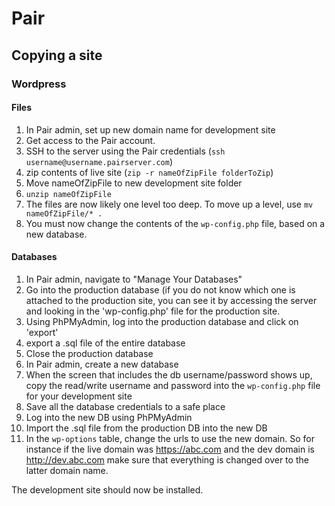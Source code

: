 # Pair 

## Copying a site
### Wordpress 

#### Files 

1. In Pair admin, set up new domain name for development site
2. Get access to the Pair account.
3. SSH to the server using the Pair credentials (`ssh username@username.pairserver.com`)
4. zip contents of live site (`zip -r nameOfZipFile folderToZip`)
5. Move nameOfZipFile to new development site folder
6. `unzip nameOfZipFile`
7. The files are now likely one level too deep. To move up a level, use `mv nameOfZipFile/* .`
8. You must now change the contents of the `wp-config.php` file, based on a new database.

#### Databases
1. In Pair admin, navigate to "Manage Your Databases"
2. Go into the production database (if you do not know which one is attached to the production site, you can see it by accessing the server and looking in the 'wp-config.php' file for the production site.
3. Using PhPMyAdmin, log into the production database and click on 'export'
4. export a .sql file of the entire database
5. Close the production database
6. In Pair admin, create a new database
7. When the screen that includes the db username/password shows up, copy the read/write username and password into the `wp-config.php` file for your development site
8. Save all the database credentials to a safe place
9. Log into the new DB using PhPMyAdmin
10. Import the .sql file from the production DB into the new DB
11. In the `wp-options` table, change the urls to use the new domain. So for instance if the live domain was https://abc.com and the dev domain is http://dev.abc.com make sure that everything is changed over to the latter domain name.

The development site should now be installed. 
